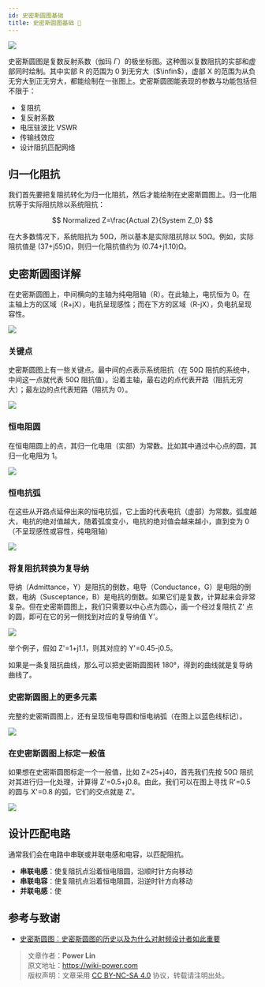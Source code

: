 ```yaml
---
id: 史密斯圆图基础
title: 史密斯圆图基础 🚧
---
```


![](https://cos.wiki-power.com/img/20220601144205.jpg)

史密斯圆图是复数反射系数（伽玛 $\Gamma$）的极坐标图。这种图以复数阻抗的实部和虚部同时绘制。其中实部 R 的范围为 0 到无穷大（$\infin$），虚部 X 的范围为从负无穷大到正无穷大，都能绘制在一张图上。史密斯圆图能表现的参数与功能包括但不限于：

- 复阻抗
- 复反射系数
- 电压驻波比 VSWR
- 传输线效应
- 设计阻抗匹配网络

## 归一化阻抗

我们首先要把复阻抗转化为归一化阻抗，然后才能绘制在史密斯圆图上。归一化阻抗等于实际阻抗除以系统阻抗：

$$
Normalized Z=\frac{Actual Z}{System Z_0}
$$

在大多数情况下，系统阻抗为 50Ω，所以基本是实际阻抗除以 50Ω。例如，实际阻抗值是 (37+j55)Ω，则归一化阻抗值约为 (0.74+j1.10)Ω。

## 史密斯圆图详解

在史密斯圆图上，中间横向的主轴为纯电阻轴（R）。在此轴上，电抗恒为 0。在主轴上方的区域（R+jX），电抗呈现感性；而在下方的区域（R-jX），负电抗呈现容性。

![](https://cos.wiki-power.com/img/20220531174443.png)

### 关键点

史密斯圆图上有一些关键点。最中间的点表示系统阻抗（在 50Ω 阻抗的系统中，中间这一点就代表 50Ω 阻抗值）。沿着主轴，最右边的点代表开路（阻抗无穷大）；最左边的点代表短路（阻抗为 0）。

![](https://cos.wiki-power.com/img/20220531174646.png)

### 恒电阻圆

在恒电阻圆上的点，其归一化电阻（实部）为常数。比如其中通过中心点的圆，其归一化电阻为 1。

![](https://cos.wiki-power.com/img/20220531174740.png)

### 恒电抗弧

在这些从开路点延伸出来的恒电抗弧，它上面的代表电抗（虚部）为常数。弧度越大，电抗的绝对值越大，随着弧度变小，电抗的绝对值会越来越小，直到变为 0（不呈现感性或容性，纯电阻轴）

![](https://cos.wiki-power.com/img/20220601095402.png)

### 将复阻抗转换为复导纳

导纳（Admittance，Y）是阻抗的倒数，电导（Conductance，G）是电阻的倒数，电纳（Susceptance，B）是电抗的倒数。如果它们是复数，计算起来会非常复杂。但在史密斯圆图上，我们只需要以中心点为圆心，画一个经过复阻抗 Z' 点的圆，即可在它的另一侧找到对应的复导纳值 Y'。

![](https://cos.wiki-power.com/img/20220601103327.png)

举个例子，假如 Z'=1+j1.1，则其对应的 Y'=0.45-j0.5。

如果是一条复阻抗曲线，那么可以把史密斯圆图转 180°，得到的曲线就是复导纳曲线了。

### 史密斯圆图上的更多元素

完整的史密斯圆图上，还有呈现恒电导圆和恒电纳弧（在图上以蓝色线标记）。

![](https://cos.wiki-power.com/img/20220601144830.png)

### 在史密斯圆图上标定一般值

如果想在史密斯圆图标定一个一般值，比如 Z=25+j40，首先我们先按 50Ω 阻抗对其进行归一化处理，计算得 Z'=0.5+j0.8。由此，我们可以在图上寻找 R'=0.5 的圆与 X'=0.8 的弧，它们的交点就是 Z'。

![](https://cos.wiki-power.com/img/20220601101322.png)

## 设计匹配电路

通常我们会在电路中串联或并联电感和电容，以匹配阻抗。



- **串联电感**：使复阻抗点沿着恒电阻圆，沿顺时针方向移动
- **串联电容**：使复阻抗点沿着恒电阻圆，沿逆时针方向移动
- **并联电感**：使

## 参考与致谢

- [史密斯圆图：史密斯圆图的历史以及为什么对射频设计者如此重要](https://www.digikey.cn/zh/blog/the-smith-chart-its-history-and-why-its-so-important)

> 文章作者：**Power Lin**  
> 原文地址：<https://wiki-power.com>  
> 版权声明：文章采用 [CC BY-NC-SA 4.0](https://creativecommons.org/licenses/by/4.0/deed.zh) 协议，转载请注明出处。
